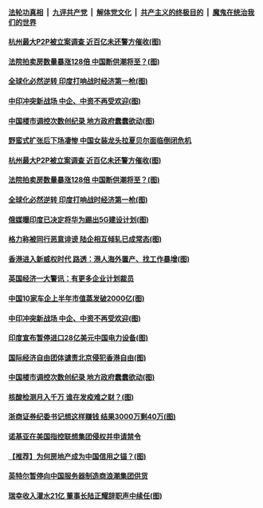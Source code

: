 ####  [法轮功真相](../../../../basic/blob/master/README.md?t=07052302) &nbsp;|&nbsp; [九评共产党](../../../../9ping.md/blob/master/README.md?t=07052302) &nbsp;|&nbsp; [解体党文化](../../../../jtdwh.md/blob/master/README.md?t=07052302)  &nbsp;|&nbsp; [共产主义的终极目的](../../../../gczydzjmd.md/blob/master/README.md?t=07052302) &nbsp;|&nbsp; [魔鬼在统治我们的世界](../../../../mgztzwmdsj.md/blob/master/README.md?t=07052302) 

#### [杭州最大P2P被立案调查 近百亿未还警方催收(图)](../pages/p5/938754.md?t=07052302) 

#### [法院拍卖房数量暴涨128倍 中国断供潮将至？(图)](../pages/p5/938685.md?t=07052302) 

#### [全球化必然逆转 印度打响战时经济第一枪(图)](../pages/p5/938684.md?t=07052302) 


#### [中印冲突新战场 中企、中资不再受欢迎(图)](../pages/p5/938655.md?t=07052302) 

#### [中国楼市调控次数创纪录 地方政府蠢蠢欲动(图)](../pages/p5/938588.md?t=07052302) 

#### [野蛮式扩张后下场凄惨 中国女装龙头拉夏贝尔面临倒闭危机](../pages/p5/938756.md?t=07052302) 

#### [杭州最大P2P被立案调查 近百亿未还警方催收(图)](../pages/p5/938754.md?t=07052302) 

#### [法院拍卖房数量暴涨128倍 中国断供潮将至？(图)](../pages/p5/938685.md?t=07052302) 

#### [全球化必然逆转 印度打响战时经济第一枪(图)](../pages/p5/938684.md?t=07052302) 

#### [俄媒曝印度已决定将华为踢出5G建设计划(图)](../pages/p5/938699.md?t=07052302) 

#### [格力称被同行恶意诽谤 陆企相互倾轧已成常态(图)](../pages/p5/938696.md?t=07052302) 

#### [香港进入新威权时代 路透：港人海外置产、找工作暴增(图)](../pages/p5/938698.md?t=07052302) 

#### [英国经济一大警讯：有更多企业计划裁员](../pages/p5/938676.md?t=07052302) 

#### [中国10家车企上半年市值蒸发破2000亿(图)](../pages/p5/938675.md?t=07052302) 


#### [中印冲突新战场 中企、中资不再受欢迎(图)](../pages/p5/938655.md?t=07052302) 

#### [印度宣布暂停进口28亿美元中国电力设备(图)](../pages/p5/938619.md?t=07052302) 

#### [国际经济自由团体谴责北京侵犯香港自由(图)](../pages/p5/938608.md?t=07052302) 

#### [中国楼市调控次数创纪录 地方政府蠢蠢欲动(图)](../pages/p5/938588.md?t=07052302) 

#### [核酸检测月入千万 谁在发疫难之财？(图)](../pages/p5/938600.md?t=07052302) 

#### [浙商证券纪委书记想这样赚钱 结果3000万剩40万(图)](../pages/p5/938580.md?t=07052302) 

#### [诺基亚在美国指控联想集团侵权并申请禁令](../pages/p5/938576.md?t=07052302) 

#### [【推荐】为何房地产成为中国信用之锚？(图)](../pages/p5/938570.md?t=07052302) 

#### [英特尔暂停向中国服务器制造商浪潮集团供货](../pages/p5/938568.md?t=07052302) 

#### [瑞幸收入灌水21亿 董事长陆正耀辞职声中续任(图)](../pages/p5/938532.md?t=07052302) 

